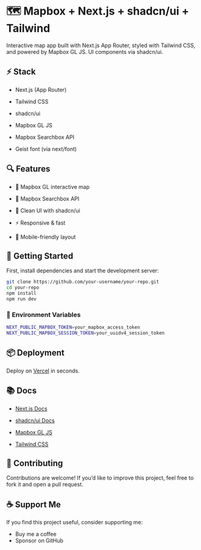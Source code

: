 # 🗺️ Mapbox + Next.js + shadcn/ui + Tailwind
Interactive map app built with Next.js App Router, styled with Tailwind CSS, and powered by Mapbox GL JS. UI components via shadcn/ui.

## ⚡ Stack
- Next.js (App Router)

- Tailwind CSS

- shadcn/ui

- Mapbox GL JS

- Mapbox Searchbox API

- Geist font (via next/font)
  

## 🔍 Features
- 📍 Mapbox GL interactive map

- 🔎 Mapbox Searchbox API

- 🎨 Clean UI with shadcn/ui

- ⚡ Responsive & fast

- 📱 Mobile-friendly layout
  

## 🚀 Getting Started
First, install dependencies and start the development server:
```sh
git clone https://github.com/your-username/your-repo.git
cd your-repo
npm install
npm run dev
```
### 🔐 Environment Variables
```sh
NEXT_PUBLIC_MAPBOX_TOKEN=your_mapbox_access_token
NEXT_PUBLIC_MAPBOX_SESSION_TOKEN=your_uuidv4_session_token
```

## 📦 Deployment
Deploy on [Vercel](https://vercel.com) in seconds.


## 📚 Docs
- [Next.js Docs](https://nextjs.org/docs)

- [shadcn/ui Docs](https://ui.shadcn.com/docs)

- [Mapbox GL JS](https://docs.mapbox.com/mapbox-gl-js/guides)

- [Tailwind CSS](https://tailwindcss.com/docs)

## 🤝 Contributing
Contributions are welcome!
If you’d like to improve this project, feel free to fork it and open a pull request.

## ☕ Support Me
If you find this project useful, consider supporting me:
- Buy me a coffee
- Sponsor on GitHub



